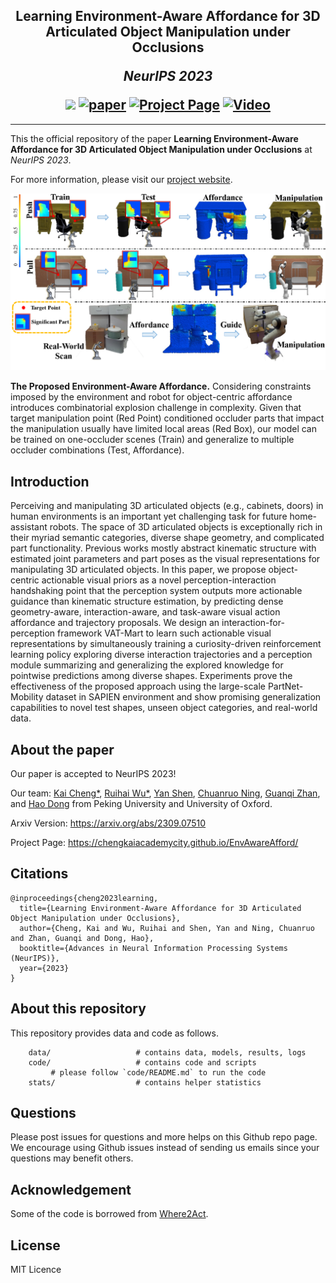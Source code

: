 <h2 align="center">
  <b>Learning Environment-Aware Affordance for 3D Articulated Object Manipulation under Occlusions</b>

  <b><i>NeurIPS 2023</i></b>


<div align="center">
    <a href="https://github.com/chengkaiAcademyCity/env_aware_afford" target="_blank">
    <img src="https://img.shields.io/badge/NeurIPS 2023-red"></a>
    <a href="https://arxiv.org/pdf/2309.07510.pdf" target="_blank">
    <img src="https://img.shields.io/badge/Paper-green" alt="paper"></a>
    <a href="https://chengkaiacademycity.github.io/EnvAwareAfford/" target="_blank">
    <img src="https://img.shields.io/badge/Project Page-blue" alt="Project Page"/></a>
    <a href="https://youtu.be/r88hWcRmQYM" target="_blank">
    <img src="https://img.shields.io/badge/Video-orange" alt="Video"/></a>
</div>
</h2>

---

This the official repository of the paper **Learning Environment-Aware Affordance for 3D Articulated Object Manipulation under Occlusions** at *NeurIPS 2023*.

For more information, please visit our [project website](https://chengkaiacademycity.github.io/EnvAwareAfford/).


![Overview](./images/teaser.png)

**The Proposed Environment-Aware Affordance.** Considering constraints imposed by the environment and robot for object-centric affordance introduces combinatorial explosion challenge in complexity. Given that target manipulation point (Red Point) conditioned occluder parts that impact the manipulation usually have limited local areas (Red Box), our model can be trained on one-occluder scenes (Train) and generalize to multiple occluder combinations (Test, Affordance).

## Introduction
Perceiving and manipulating 3D articulated objects (e.g., cabinets, doors) in human environments is an important yet challenging task for future home-assistant robots. The space of 3D articulated objects is exceptionally rich in their myriad semantic categories, diverse shape geometry, and complicated part functionality. Previous works mostly abstract kinematic structure with estimated joint parameters and part poses as the visual representations for manipulating 3D articulated objects. In this paper, we propose object-centric actionable visual priors as a novel perception-interaction handshaking point that the perception system outputs more actionable guidance than kinematic structure estimation, by predicting dense geometry-aware, interaction-aware, and task-aware visual action affordance and trajectory proposals. We design an interaction-for-perception framework VAT-Mart to learn such actionable visual representations by simultaneously training a curiosity-driven reinforcement learning policy exploring diverse interaction trajectories and a perception module summarizing and generalizing the explored knowledge for pointwise predictions among diverse shapes. Experiments prove the effectiveness of the proposed approach using the large-scale PartNet-Mobility dataset in SAPIEN environment and show promising generalization capabilities to novel test shapes, unseen object categories, and real-world data.

## About the paper

Our paper is accepted to NeurIPS 2023!

Our team: 
[Kai Cheng*](https://chengkaiacademycity.github.io/),
[Ruihai Wu*](https://warshallrho.github.io/),
[Yan Shen](https://sxy7147.github.io/),
[Chuanruo Ning](https://tritiumr.github.io/),
[Guanqi Zhan](https://championchess.github.io/),
and [Hao Dong](https://zsdonghao.github.io/)
from 
Peking University and University of Oxford.

Arxiv Version: https://arxiv.org/abs/2309.07510

Project Page: https://chengkaiacademycity.github.io/EnvAwareAfford/

## Citations
    
    @inproceedings{cheng2023learning,
      title={Learning Environment-Aware Affordance for 3D Articulated Object Manipulation under Occlusions},
      author={Cheng, Kai and Wu, Ruihai and Shen, Yan and Ning, Chuanruo and Zhan, Guanqi and Dong, Hao},
      booktitle={Advances in Neural Information Processing Systems (NeurIPS)},
      year={2023}
    }

## About this repository

This repository provides data and code as follows.


```
    data/                   # contains data, models, results, logs
    code/                   # contains code and scripts
         # please follow `code/README.md` to run the code
    stats/                  # contains helper statistics
```

## Questions

Please post issues for questions and more helps on this Github repo page. We encourage using Github issues instead of sending us emails since your questions may benefit others.

## Acknowledgement

Some of the code is borrowed from [Where2Act](https://github.com/daerduoCarey/where2act).

## License

MIT Licence
